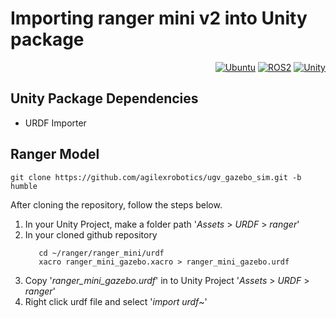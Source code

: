 # Importing ranger mini v2 into Unity package
<div align="right">

  <a href="">![Ubuntu](https://img.shields.io/badge/Ubuntu-22.04-green)</a>
  <a href="">![ROS2](https://img.shields.io/badge/ROS2-humble-blue)</a>
  <a href="">![Unity](https://img.shields.io/badge/Unity-2022.3.41f1-red)</a>

</div>

## Unity Package Dependencies
- URDF Importer

## Ranger Model
```
git clone https://github.com/agilexrobotics/ugv_gazebo_sim.git -b humble
```
After cloning the repository, follow the steps below.
1. In your Unity Project, make a folder path '*Assets* > *URDF* > *ranger*'
2. In your cloned github repository
   ```
      cd ~/ranger/ranger_mini/urdf
      xacro ranger_mini_gazebo.xacro > ranger_mini_gazebo.urdf
   ```
3. Copy '*ranger_mini_gazebo.urdf*' in to Unity Project '*Assets* > *URDF* > *ranger*'
4. Right click urdf file and select '*import* *urdf*~'

